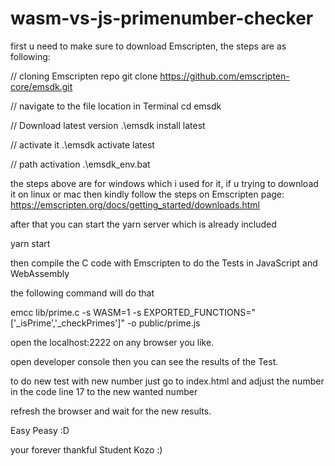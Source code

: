 # wasm-vs-js-primenumber-checker
first u need to make sure to download Emscripten, the steps are as following:

// cloning Emscripten repo
git clone https://github.com/emscripten-core/emsdk.git

// navigate to the file location in Terminal
cd emsdk

// Download latest version
.\emsdk install latest

// activate it
.\emsdk activate latest

// path activation
.\emsdk_env.bat


the steps above are for windows which i used for it, if u trying to download it on linux or mac then kindly follow the steps on Emscripten page: https://emscripten.org/docs/getting_started/downloads.html

after that you can start the yarn server which is already included

yarn start

then compile the C code with Emscripten to do the Tests in JavaScript and WebAssembly

the following command will do that

emcc lib/prime.c -s WASM=1 -s EXPORTED_FUNCTIONS="['_isPrime','_checkPrimes']" -o public/prime.js

open the localhost:2222 on any browser you like.

open developer console then you can see the results of the Test.

to do new test with new number just go to index.html and adjust the number in the code line 17 to the new wanted number

refresh the browser and wait for the new results.

Easy Peasy :D

your forever thankful Student Kozo :)
